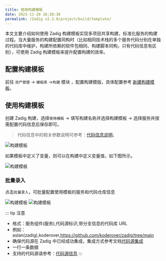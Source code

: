 ```yaml
---
title: 使用构建模板
date: 2023-11-20 16:28:30
permalink: /Zadig v2.3.0/project/build/template/
---
```


本文主要介绍如何使用 Zadig 构建模板实现多项目共享构建，标准化服务的构建过程。当大量服务的构建配置同构时（比如相同技术栈的多个服务代码分别在单独的代码库中维护，构建所依赖的软件包相同、构建脚本同构，只有代码信息有区别），可使用 Zadig 构建模板来提升配置构建的效率。

## 配置构建模板

前往 `资产管理` -> `模板库` ->`构建` 模块 ，配置构建模版，具体配置参考 [新建构建模板](/Zadig%20v2.3.0/template/build/#新建模板)。

## 使用构建模板

创建 Zadig 构建，选择`使用模板` -> 填写构建名称并选择构建模板 -> 选择服务并按需配置代码信息后保存即可。

> 代码信息中的相关参数说明可参考：[代码信息说明](/Zadig%20v2.3.0/project/build/#代码信息)。

![构建模板](../../../_images/create_build_with_template.png)

如果模板中定义了变量，则可以在构建中定义变量值，如下图所示。

![构建模板](../../../_images/create_build_with_template_3.png)

### 批量录入

点击`批量录入`，可批量配置使用模板的服务和代码仓库信息

![构建模板](../../../_images/create_build_with_template_1.png)
![构建模板](../../../_images/create_build_with_template_2.png)

::: tip 注意
- 格式：服务组件(服务),代码源标识,带分支信息的代码库 URL
- 例如：aslan(zadig),koderover,https://github.com/koderover/zadig/tree/main
- 确保代码源在 Zadig 中已经成功集成，集成方式参考文档[代码源集成](/Zadig%20v2.3.0/settings/codehost/overview)
- 一行一条数据
- 支持的代码源请参考：[代码源信息](/Zadig%20v2.3.0/settings/codehost/overview/#功能兼容列表)
:::